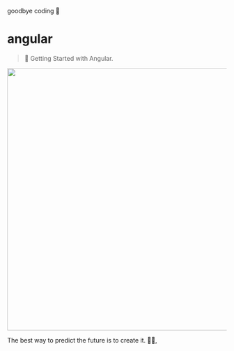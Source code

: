 goodbye coding 👋
# angular

> 💪 Getting Started with Angular.

<p align="center">
  <img src="https://www.techseria.com/sites/default/files/2018-06/angular_hero_top.png" width="600"/>
</p>


<!-- INSPIRATIONAL_QUOTE_START -->
The best way to predict the future is to create it.
🧑‍💻,
<!-- INSPIRATIONAL_QUOTE_END -->
